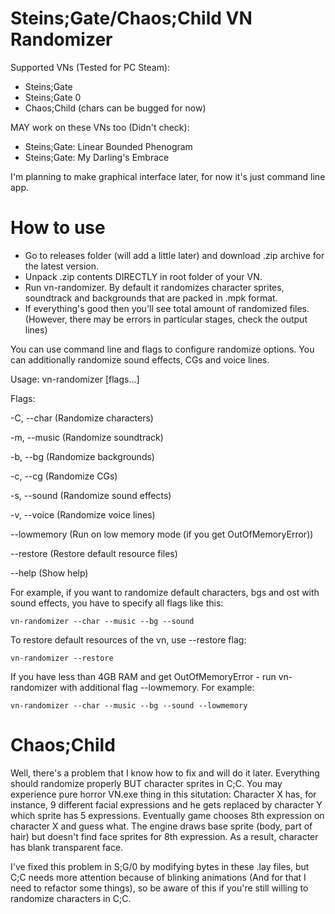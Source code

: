 # Steins;Gate/Chaos;Child VN Randomizer
Supported VNs (Tested for PC Steam):
- Steins;Gate
- Steins;Gate 0
- Chaos;Child (chars can be bugged for now)

MAY work on these VNs too (Didn't check):
- Steins;Gate: Linear Bounded Phenogram
- Steins;Gate: My Darling's Embrace

I'm planning to make graphical interface later, for now it's just command line app.

# How to use
- Go to releases folder (will add a little later) and download .zip archive for the latest version. 
- Unpack .zip contents DIRECTLY in root folder of your VN.
- Run vn-randomizer. By default it randomizes character sprites, soundtrack and backgrounds that are packed in .mpk format.
- If everything's good then you'll see total amount of randomized files. (However, there may be errors in particular stages, check the output lines)

You can use command line and flags to configure randomize options. You can additionally randomize sound effects, CGs and voice lines. 

Usage: vn-randomizer [flags...]

Flags:

-C, --char (Randomize characters)

-m, --music           (Randomize soundtrack)

-b, --bg              (Randomize backgrounds)

-c, --cg              (Randomize CGs)

-s, --sound           (Randomize sound effects)

-v, --voice           (Randomize voice lines)

--lowmemory           (Run on low memory mode (if you get OutOfMemoryError))

--restore             (Restore default resource files)

--help (Show help)

For example, if you want to randomize default characters, bgs and ost with sound effects, you have to specify all flags like this: 
```
vn-randomizer --char --music --bg --sound
```

To restore default resources of the vn, use --restore flag:
```
vn-randomizer --restore
```

If you have less than 4GB RAM and get OutOfMemoryError - run vn-randomizer with additional flag --lowmemory. For example:
```
vn-randomizer --char --music --bg --sound --lowmemory
```

# Chaos;Child
Well, there's a problem that I know how to fix and will do it later. Everything should randomize properly BUT character sprites in C;C. You may experience pure horror VN.exe thing in this situtation: Character X has, for instance, 9 different facial expressions and he gets replaced by character Y which sprite has 5 expressions. Eventually game chooses 8th expression on character X and guess what. The engine draws base sprite (body, part of hair) but doesn't find face sprites for 8th expression. As a result, character has blank transparent face.

I've fixed this problem in S;G/0 by modifying bytes in these .lay files, but C;C needs more attention because of blinking animations (And for that I need to refactor some things), so be aware of this if you're still willing to randomize characters in C;C.

